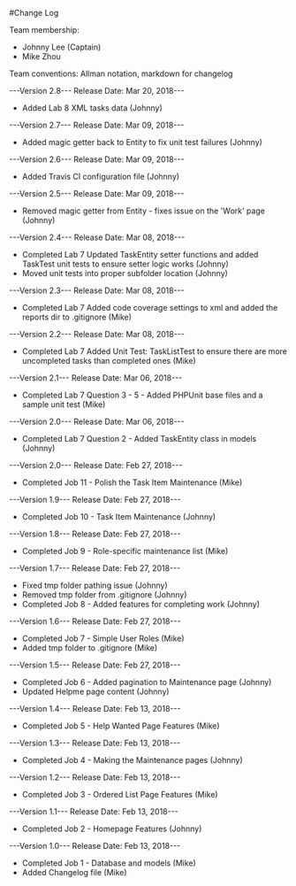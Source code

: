#Change Log

Team membership:
- Johnny Lee (Captain)
- Mike Zhou

Team conventions: Allman notation, markdown for changelog

---Version 2.8--- Release Date: Mar 20, 2018---
- Added Lab 8 XML tasks data (Johnny)

---Version 2.7--- Release Date: Mar 09, 2018---
- Added magic getter back to Entity to fix unit test failures (Johnny)

---Version 2.6--- Release Date: Mar 09, 2018---
- Added Travis CI configuration file (Johnny)

---Version 2.5--- Release Date: Mar 09, 2018---
- Removed magic getter from Entity - fixes issue on the 'Work' page (Johnny)

---Version 2.4--- Release Date: Mar 08, 2018---
- Completed Lab 7 Updated TaskEntity setter functions and added TaskTest unit tests to ensure setter logic works (Johnny)
- Moved unit tests into proper subfolder location (Johnny)

---Version 2.3--- Release Date: Mar 08, 2018---
- Completed Lab 7 Added code coverage settings to xml and added the reports dir to .gitignore (Mike)

---Version 2.2--- Release Date: Mar 08, 2018---
- Completed Lab 7 Added Unit Test: TaskListTest to ensure there are more uncompleted tasks than completed ones (Mike)

---Version 2.1--- Release Date: Mar 06, 2018---
- Completed Lab 7 Question 3 - 5 - Added PHPUnit base files and a sample unit test (Mike)

---Version 2.0--- Release Date: Mar 06, 2018---
- Completed Lab 7 Question 2 - Added TaskEntity class in models (Johnny)

---Version 2.0--- Release Date: Feb 27, 2018---
- Completed Job 11 - Polish the Task Item Maintenance (Mike)

---Version 1.9--- Release Date: Feb 27, 2018---
- Completed Job 10 - Task Item Maintenance (Johnny)

---Version 1.8--- Release Date: Feb 27, 2018---
- Completed Job 9 - Role-specific maintenance list (Mike)

---Version 1.7--- Release Date: Feb 27, 2018---
- Fixed tmp folder pathing issue (Johnny)
- Removed tmp folder from .gitignore (Johnny)
- Completed Job 8 - Added features for completing work (Johnny)

---Version 1.6--- Release Date: Feb 27, 2018---
- Completed Job 7 - Simple User Roles (Mike)
- Added tmp folder to .gitignore (Mike)

---Version 1.5--- Release Date: Feb 27, 2018---
- Completed Job 6 - Added pagination to Maintenance page (Johnny)
- Updated Helpme page content (Johnny)

---Version 1.4--- Release Date: Feb 13, 2018---
- Completed Job 5 - Help Wanted Page Features (Mike)

---Version 1.3--- Release Date: Feb 13, 2018---
- Completed Job 4 - Making the Maintenance pages (Johnny)

---Version 1.2--- Release Date: Feb 13, 2018---
- Completed Job 3 - Ordered List Page Features (Mike)

---Version 1.1--- Release Date: Feb 13, 2018---
- Completed Job 2 - Homepage Features (Johnny)

---Version 1.0--- Release Date: Feb 13, 2018---
- Completed Job 1 - Database and models (Mike)
- Added Changelog file (Mike)
